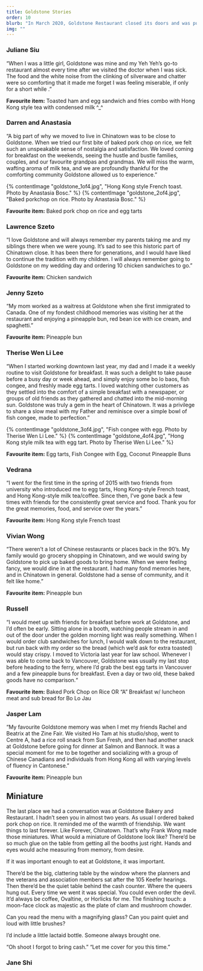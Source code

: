 ```yaml
---
title: Goldstone Stories
order: 10
blurb: "In March 2020, Goldstone Restaurant closed its doors and was put up for sale due to the pandemic. With a long list of offerings that span both sides of a legal-sized menu in multiple columns of fine print, Goldstone had been a refuge for nostalgia, community organizing, and affordable, delicious food. Every good story needs a good setting, and in losing Goldstone, we have lost another setting in which Chinatown stories are made. To remember Goldstone, we asked members of the community to share their own stories and memories made here, as well as their favourite items from the menu. To nobody’s surprise, the famous Goldstone egg tarts were a crowd favourite (it was our favourite, too)."
img: ""
---
```


### Juliane Siu

“When I was a little girl, Goldstone was mine and my Yeh Yeh’s go-to restaurant almost every time after we visited the doctor when I was sick. The food and the white noise from the clinking of silverware and chatter were so comforting that it made me forget I was feeling miserable, if only for a short while .”

**Favourite item:** Toasted ham and egg sandwich and fries combo with Hong Kong style tea with condensed milk ^\_^

### Darren and Anastasia

“A big part of why we moved to live in Chinatown was to be close to Goldstone. When we tried our first bite of baked pork chop on rice, we felt such an unspeakable sense of nostalgia and satisfaction. We loved coming for breakfast on the weekends, seeing the hustle and bustle families, couples, and our favourite grandpas and grandmas. We will miss the warm, wafting aroma of milk tea, and we are profoundly thankful for the comforting community Goldstone allowed us to experience.”

{% contentImage "goldstone_1of4.jpg", "Hong Kong style French toast. Photo by Anastasia Bosc." %}
{% contentImage "goldstone_2of4.jpg", "Baked porkchop on rice. Photo by Anastasia Bosc." %}

**Favourite item:** Baked pork chop on rice and egg tarts

### Lawrence Szeto

“I love Goldstone and will always remember my parents taking me and my siblings there when we were young. It’s sad to see this historic part of Chinatown close. It has been there for generations, and I would have liked to continue the tradition with my children. I will always remember going to Goldstone on my wedding day and ordering 10 chicken sandwiches to go.”

**Favourite item:** Chicken sandwich

### Jenny Szeto

“My mom worked as a waitress at Goldstone when she first immigrated to Canada. One of my fondest childhood memories was visiting her at the restaurant and enjoying a pineapple bun, red bean ice with ice cream, and spaghetti.”

**Favourite item:** Pineapple bun

### Therise Wen Li Lee

“When I started working downtown last year, my dad and I made it a weekly routine to visit Goldstone for breakfast. It was such a delight to take pause before a busy day or week ahead, and simply enjoy some bo lo baos, fish congee, and freshly made egg tarts. I loved watching other customers as they settled into the comfort of a simple breakfast with a newspaper, or groups of old friends as they gathered and chatted into the mid-morning sun. Goldstone was truly a gem in the heart of Chinatown. It was a privilege to share a slow meal with my Father and reminisce over a simple bowl of fish congee, made to perfection.”

{% contentImage "goldstone_3of4.jpg", "Fish congee with egg. Photo by Therise Wen Li Lee." %}
{% contentImage "goldstone_4of4.jpg", "Hong Kong style milk tea with egg tart. Photo by Therise Wen Li Lee." %}

**Favourite item:** Egg tarts, Fish Congee with Egg, Coconut Pineapple Buns

### Vedrana

“I went for the first time in the spring of 2015 with two friends from university who introduced me to egg tarts, Hong Kong-style French toast, and Hong Kong-style milk tea/coffee. Since then, I’ve gone back a few times with friends for the consistently great service and food. Thank you for the great memories, food, and service over the years.”

**Favourite item:** Hong Kong style French toast

### Vivian Wong

“There weren’t a lot of Chinese restaurants or places back in the 90’s. My family would go grocery shopping in Chinatown, and we would swing by Goldstone to pick up baked goods to bring home. When we were feeling fancy, we would dine in at the restaurant. I had many fond memories here, and in Chinatown in general. Goldstone had a sense of community, and it felt like home.”

**Favourite item:** Pineapple bun

### Russell

“I would meet up with friends for breakfast before work at Goldstone, and I’d often be early. Sitting alone in a booth, watching people stream in and out of the door under the golden morning light was really something. When I would order club sandwiches for lunch, I would walk down to the restaurant, but run back with my order so the bread (which we’d ask for extra toasted) would stay crispy. I moved to Victoria last year for law school. Whenever I was able to come back to Vancouver, Goldstone was usually my last stop before heading to the ferry, where I’d grab the best egg tarts in Vancouver and a few pineapple buns for breakfast. Even a day or two old, these baked goods have no comparison.“

**Favourite item:** Baked Pork Chop on Rice OR “A” Breakfast w/ luncheon meat and sub bread for Bo Lo Jau

### Jasper Lam

“My favourite Goldstone memory was when I met my friends Rachel and Beatrix at the Zine Fair. We visited Ho Tam at his studio/shop, went to Centre A, had a rice roll snack from Sun Fresh, and then had another snack at Goldstone before going for dinner at Salmon and Bannock. It was a special moment for me to be together and socializing with a group of Chinese Canadians and individuals from Hong Kong all with varying levels of fluency in Cantonese.”

**Favourite item:** Pineapple bun

## Miniature

The last place we had a conversation was at Goldstone Bakery and Restaurant. I hadn’t seen you in almost two years. As usual I ordered baked pork chop on rice. It reminded me of the warmth of friendship. We want things to last forever. Like Forever, Chinatown. That’s why Frank Wong made those miniatures. What would a miniature of Goldstone look like? There’d be so much glue on the table from getting all the booths just right. Hands and eyes would ache measuring from memory, from desire.

If it was important enough to eat at Goldstone, it was important.

There’d be the big, clattering table by the window where the planners and the veterans and association members sat after the 105 Keefer hearings. Then there’d be the quiet table behind the cash counter. Where the queers hung out. Every time we went it was special. You could even order the devil. It’d always be coffee, Ovaltine, or Horlicks for me. The finishing touch: a moon-face clock as majestic as the plate of clam and mushroom chowder.

Can you read the menu with a magnifying glass?
Can you paint quiet and loud with little brushes?

I’d include a little lactaid bottle. Someone always brought one.

“Oh shoot I forgot to bring cash.”
“Let me cover for you this time.”

### Jane Shi
